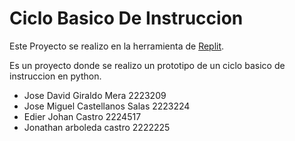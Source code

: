 # Ciclo Basico De Instruccion

Este Proyecto se realizo en la herramienta de [Replit](https://replit.com/).

Es un proyecto donde se realizo un prototipo de un ciclo basico de instruccion en python.

- Jose David Giraldo Mera 2223209
- Jose Miguel Castellanos Salas 2223224
- Edier Johan Castro 2224517
- Jonathan arboleda castro 2222225
